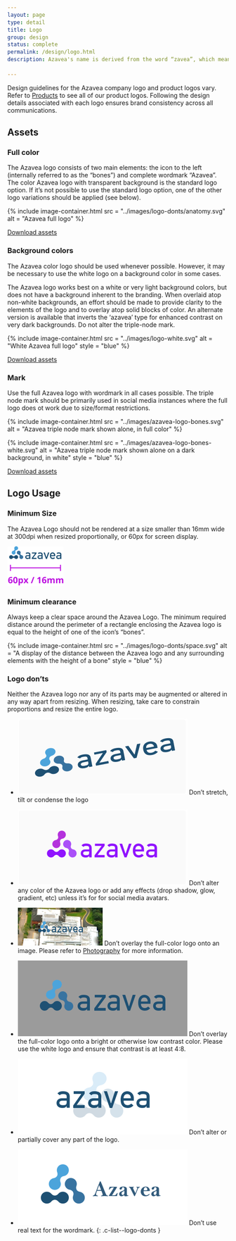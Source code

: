 ```yaml
---
layout: page
type: detail
title: Logo
group: design
status: complete
permalink: /design/logo.html
description: Azavea's name is derived from the word “zavea”, which means “perspective” in [Urdu](https://en.wikipedia.org/wiki/Urdu).

---
```


Design guidelines for the Azavea company logo and product logos vary. Refer to [Products](/identity/products.html) to see all of our product logos. Following the design details associated with each logo ensures brand consistency across all communications.

## Assets

### Full color
The Azavea logo consists of two main elements: the icon to the left (internally referred to as the “bones”) and complete wordmark “Azavea”. The color Azavea logo with transparent background is the standard logo option. If it’s not possible to use the standard logo option, one of the other logo variations should be applied (see below).

{% include image-container.html
  src =  "../images/logo-donts/anatomy.svg"
  alt =  "Azavea full logo"
%}

<a href="/downloads/azavea-full-logo.zip" class="c-btn c-btn--small" download>Download assets</a>

### Background colors
The Azavea color logo should be used whenever possible. However, it may be necessary to use the white logo on a background color in some cases. 

The Azavea logo works best on a white or very light background colors, but does not have a background inherent to the branding. When overlaid atop non-white backgrounds, an effort should be made to provide clarity to the elements of the logo and to overlay atop solid blocks of color. An alternate version is available that inverts the ‘azavea’ type for enhanced contrast on very dark backgrounds. Do not alter the triple-node mark.

{% include image-container.html
  src =  "../images/logo-white.svg"
  alt =  "White Azavea full logo"
  style = "blue"
%}

<a href="/downloads/azavea-full-logo.zip" class="c-btn c-btn--small" download>Download assets</a>

### Mark
Use the full Azavea logo with wordmark in all cases possible. The triple node mark should be primarily used in social media instances where the full logo does ot work due to size/format restrictions.

<div class="c-mark-container" markdown="1">
  {% include image-container.html
    src =  "../images/azavea-logo-bones.svg"
    alt =  "Azavea triple node mark shown alone, in full color"
  %}

  {% include image-container.html
    src =  "../images/azavea-logo-bones-white.svg"
    alt =  "Azavea triple node mark shown alone on a dark background, in white"
    style = "blue"
  %}
</div>

<a href="/downloads/azavea-mark.zip" class="c-btn c-btn--small">Download assets</a>

## Logo Usage

### Minimum Size
The Azavea Logo should not be rendered at a size smaller than 16mm wide at 300dpi when resized proportionally, or 60px for screen display.

<div class="c-image-container">
  <div class="c-image c-logo--smallest">
    <img src="../images/logo-donts/smallest.svg" 
         alt="The Azavea full logo shown at the smallest size the logo should be shown">
  </div>
</div>

### Minimum clearance
Always keep a clear space around the Azavea Logo. The minimum required distance around the perimeter of a rectangle enclosing the Azavea logo is equal to the height of one of the icon&rsquo;s &ldquo;bones&rdquo;.

{% include image-container.html
  src =  "../images/logo-donts/space.svg"
  alt =  "A display of the distance between the Azavea logo and any surrounding elements with the height of a bone"
  style = "blue"
%}

### Logo don’ts
Neither the Azavea logo nor any of its parts may be augmented or altered in any way apart from resizing. When resizing, take care to constrain proportions and resize the entire logo.

- ![Azavea logo tilted and stretched horizontally](../images/logo-donts/stretched.svg)
  <span class="c-list--explanation">
    Don’t stretch, tilt or condense the logo
  </span>

- ![Azavea logo in various shades of purple](../images/logo-donts/color.svg)
  <span class="c-list--explanation">
    Don’t alter any color of the Azavea logo or add any effects (drop shadow, glow, gradient, etc) unless it’s for for social media avatars.
  </span>

- ![Full-color Azavea logo overtop of an image](../images/logo-donts/image.png)
  <span class="c-list--explanation">
    Don’t overlay the full-color logo onto an image. Please refer to [Photography](/design/photography.html) for more information.
  </span>

- ![Full-color Azavea logo overtop of an image](../images/logo-donts/low-contrast.svg)
  <span class="c-list--explanation">
    Don’t overlay the full-color logo onto a bright or otherwise low contrast color. Please use the white logo and ensure that contrast is at least 4:8.
  </span>

- ![Azavea wordmark placed on top of the disproportionate, low-opacity mark](../images/logo-donts/obscured.svg)
  <span class="c-list--explanation">
    Don’t alter or partially cover any part of the logo.
  </span>

- ![Azavea mark shown next to real type instead of the logo wordmark](../images/logo-donts/font.svg)
  <span class="c-list--explanation">
    Don’t use real text for the wordmark.
  </span>
{: .c-list--logo-donts }